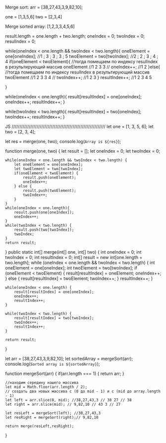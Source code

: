 Merge sort: 
arr = [38,27,43,3,9,82,10];

one = [1,3,5,6]
two = [2,3,4]

Merge sorted array:
[1,2,3,3,4,5,6]

result.length = one.length + two.length;
oneIndex = 0;
twoIndex = 0;
resulIndex = 0;

while(oneIndex < one.length && twoIndex < two.length){
    oneElement = one[oneIndex];  //1  ; 3 ; 3 ; 3 ; 5
    twoElement = two[twoIndex];  //2  ; 2 ; 3 ; 4 ; 4
    if(oneElement < twoElement){
        //тогда помещаем по индексу resulIndex в результирующий массив oneElement  //1 2 3 3
        // oneIndex++; //1 2
    }else{
        //тогда помещаем по индексу resulIndex в результирующий массив twoElement  //1 2 3 3 4
        // twoIndex++; //1 2 3
    }
    resultIndex++; //1 2 3 4 5

}

while(oneIndex < one.length){
    result[resultIndex] = one[oneIndex];
    oneIndex++;
    resultIndex++;
}

while(twoIndex < two.length){
    result[resultIndex] = two[oneIndex];
    twoIndex++;
    resultIndex++;
}




JS
////////////////////////////////////////////////////////////
let one = [1, 3, 5, 6];
let two = [2, 3, 4];

let res = merge(one, two);
console.log(`Array is ${res}`);

function merge(one, two) {
let result = [];
let oneIndex = 0;
let twoIndex = 0;

    while(oneIndex < one.length && twoIndex < two.length) {
        let oneElement = one[oneIndex];
        let twoElement = two[twoIndex];
        if(oneElement < twoElement) {
            result.push(oneElement);
            oneIndex++;
        } else {
            result.push(twoElement);
            twoIndex++;
        }
    }
    while(oneIndex < one.length){
        result.push(one[oneIndex]);
        oneIndex++;
    }
    while(twoIndex < two.length) {
        result.push(two[twoIndex]);
        twoIndex;
    }
    return result;
}
public static int[] merge(int[] one, int[] two) {
int oneIndex = 0;
int twoIndex = 0;
int resultIndex = 0;
int[] result = new int[one.length + two.length];
while (oneIndex < one.length && twoIndex < two.length) {
int oneElement = one[oneIndex];
int twoElement = two[twoIndex];
if (oneElement < twoElement) {
result[resultIndex] = oneElement;
oneIndex++;
} else {
result[resultIndex] = twoElement;
twoIndex++;
}
resultIndex++;
}

    while(oneIndex < one.length) {
        result[resultIndex] = one[oneIndex];
        oneIndex++;
        resultIndex++;
    }

    while(twoIndex < two.length) {
        result[resultIndex] = two[twoIndex];
        twoIndex++;
        resultIndex++;
    }

    return result;
}

let arr = [38,27,43,3,9,82,10];
let sortedArray = mergeSort(arr);
console.log(`Sorted array is ${sortedArray}`);

function mergeSort(arr) {
if(arr.length === 1) {
return arr;
}

    //находим середину нашего массива
    let mid = Math.floor(arr.length / 2);
    // создать два новых массива с (0 до mid - 1) и с (mid до array.length - 1)
    let left = arr.slice(0, mid); //38,27,43,3 // 38 27 // 38 
    let right = arr.slice(mid); // 9,82,10 // 43 3 // 27 

    let resLeft = mergeSort(left); //38,27,43,3
    let resRight = mergeSort(right);// 9,82,10

    return merge(resLeft,resRight);

}